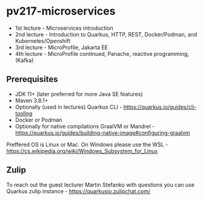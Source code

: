 # pv217-microservices

- 1st lecture - Microservices introduction
- 2nd lecture - Introduction to Quarkus, HTTP, REST, Docker/Podman, and Kubernetes/Openshift
- 3rd lecture - MicroProfile, Jakarta EE
- 4th lecture - MicroProfile continued, Panache, reactive programming, (Kafka)

## Prerequisites

- JDK 11+ (later preferred for more Java SE features)
- Maven 3.8.1+
- Optionally (used in lectures) Quarkus CLI - https://quarkus.io/guides/cli-tooling
- Docker or Podman
- Optionally for native compilations GraalVM or Mandrel - https://quarkus.io/guides/building-native-image#configuring-graalvm 

Preffered OS is Linux or Mac. On Windows please use the WSL - https://cs.wikipedia.org/wiki/Windows_Subsystem_for_Linux

## Zulip

To reach out the guest lecturer Martin Stefanko with questions you can use Quarkus zulip instance - https://quarkusio.zulipchat.com/
